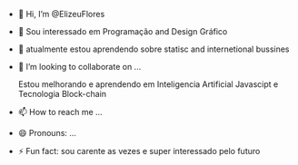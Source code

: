 - 👋 Hi, I’m @ElizeuFlores
- 👀 Sou interessado em Programação and Design Gráfico
- 🌱 atualmente estou aprendendo sobre statisc and internetional bussines
- 💞️ I’m looking to collaborate on ...

  Estou melhorando e aprendendo em Inteligencia Artificial Javascipt e Tecnologia Block-chain
- 📫 How to reach me ...
- 😄 Pronouns: ...
- ⚡ Fun fact: sou carente as vezes e super interessado pelo futuro

<!---
ElizeuFlores/ElizeuFlores is a ✨ special ✨ repository because its `README.md` (this file) appears on your GitHub profile.
You can click the Preview link to take a look at your changes.
--->
